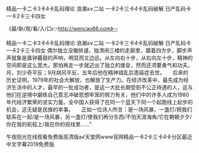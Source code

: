 精品一卡二卡3卡4卡乱码理论
浪潮a∨二站
一卡2卡三卡4卡乱码破解
日产乱码卡一卡2卡三卡四女


《最/新/观/看/入/口👉http://wencao66.com》--

精品一卡二卡3卡4卡乱码理论
浪潮a∨二站
一卡2卡三卡4卡乱码破解
日产乱码卡一卡2卡三卡四女
	偶尔独立没辙排谴，独清闲三楼的走廊里，踱着四方步，脚步声声就象是晨钟暮鼓的声响，明显而又边远。从左向右十步，从右向左十步，精神的空间即是这么宽大。那怕再走一步就迈出了独立的堡垒，然而还须要勇气和功夫。
月，刘少奇平反；9月胡风平反，五年后他在精神错乱后患癌症去世。　　后来的历史证明，1979年的社会大解放，也解放了生产力。在经济改革中，最先成为经济生活中的人才，最早的一批成功者，是这一大批长期受到不公正待遇的人，这与他们在逆境中磨练自己意志冲破思想牢笼的努力有关，他们中的许多人成为1980年代经济繁荣的坚实力量。全中国人获得了在同一个蓝天下同一个起跑线上起步的机会，这无疑是民族的幸事。　　正如一位诗人所言：是一场风暴，一盏灯/把我们联系在一起/是一场风暴，另一盏灯/使我们再分东西/不怕天涯海角/它在朝朝夕夕/你在我的航程上/我在你的视线里……”　　





午夜阳光在线观看免费版高清版а√天堂网www官网精品一卡2卡三卡4卡分区最近中文字幕2019免费版
